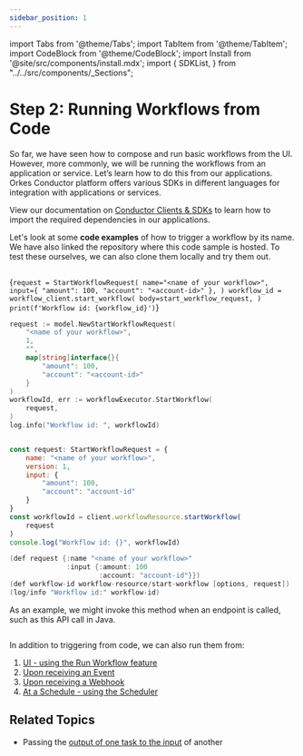 ```yaml
---
sidebar_position: 1
---
```

import Tabs from '@theme/Tabs';
import TabItem from '@theme/TabItem';
import CodeBlock from '@theme/CodeBlock';
import Install from '@site/src/components/install.mdx';
import {
    SDKList,
} from "../../src/components/_Sections";


# Step 2: Running Workflows from Code

So far, we have seen how to compose and run basic workflows from the UI. However, more commonly, we will be running the workflows from an application or service. Let’s learn how to do this from our applications. Orkes Conductor platform offers various SDKs in different languages
for integration with applications or services. 

View our documentation on [Conductor Clients & SDKs](/content/category/sdks) to learn how to import the required dependencies in our applications.

Let's look at some __code examples__ of how to trigger a workflow by its name. We have also linked the repository where this code sample is hosted. To test these ourselves, we can also clone them locally and try them out.

<Tabs>
<TabItem value="Java" label="Java">

```java dynamic https://github.com/conductor-sdk/orkes-java-springboot2-example/blob/main/src/main/java/io/orkes/example/banking/service/WorkflowService.java section=1 .../service/WorkflowService.java
```

</TabItem>
<TabItem value="Python" label="Python">

<CodeBlock language="python" title="/src/components/HelloCodeTitle.js"
showLineNumbers>
{`request = StartWorkflowRequest(
name="<name of your workflow>",
input={
"amount": 100,
"account": "<account-id>"
},
)
workflow_id = workflow_client.start_workflow(
body=start_workflow_request,
)
print(f'Workflow id: {workflow_id}')`}
</CodeBlock>

</TabItem>
<TabItem value="Go" label="Go">

```go
request := model.NewStartWorkflowRequest(
    "<name of your workflow>",
    1,
    "",
    map[string]interface{}{
        "amount": 100, 
        "account": "<account-id>"
    }
)
workflowId, err := workflowExecutor.StartWorkflow(
    request,
)
log.info("Workflow id: ", workflowId)
```

</TabItem>
<TabItem value="CSharp" label="CSharp">

```csharp dynamic https://github.com/conductor-sdk/csharp-sdk-examples/blob/main/Examples/Service/WorkflowService.cs section=1 ../Service/WorkflowService.cs
```

</TabItem>
<TabItem value="Javascript" label="Javascript">

```javascript
const request: StartWorkflowRequest = {
    name: "<name of your workflow>",
    version: 1,
    input: {
        "amount": 100,
        "account": "account-id"
    }
}
const workflowId = client.workflowResource.startWorkflow(
    request
)
console.log("Workflow id: {}", workflowId)
```

</TabItem>
<TabItem value="Clojure" label="Clojure">

```java
(def request {:name "<name of your workflow>"
              :input {:amount: 100
                      :account: "account-id"}})
(def workflow-id workflow-resource/start-workflow [options, request])
(log/info "Workflow id:" workflow-id)
```

</TabItem>
</Tabs>


As an example, we might invoke this method when an endpoint is called, such as this API call in Java.

```java dynamic https://github.com/conductor-sdk/orkes-java-springboot2-example/blob/main/src/main/java/io/orkes/example/banking/controller/BankingApiController.java section=1 .../controller/BankingApiController.java
```


In addition to triggering from code, we can also run them from:

1. [UI - using the Run Workflow feature](/developer-guides/running-workflows#run-in-ui)
2. [Upon receiving an Event](/content/reference-docs/system-tasks/event)
3. [Upon receiving a Webhook](/content/reference-docs/system-tasks/wait-for-webhook)
4. [At a Schedule - using the Scheduler](/content/developer-guides/scheduling-workflows)

## Related Topics

* Passing the [output of one task to the input](/content/developer-guides/passing-inputs-to-task-in-conductor) of another
